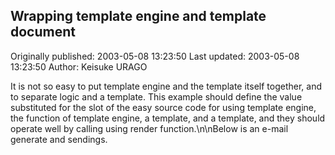 ## Wrapping template engine and template document

Originally published: 2003-05-08 13:23:50
Last updated: 2003-05-08 13:23:50
Author: Keisuke URAGO

It is not so easy to put template engine and the template itself together, and to separate logic and a template. This example should define the value substituted for the slot of the easy source code for using template engine, the function of template engine, a template, and a template, and they should operate well by calling using render function.\n\nBelow is an e-mail generate and sendings.